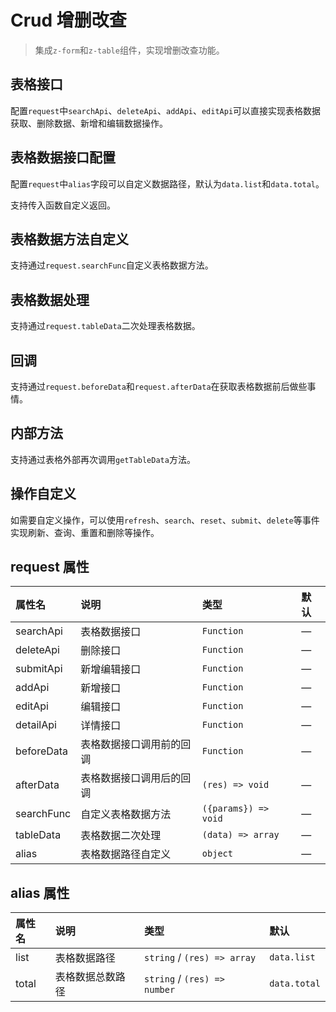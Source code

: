 # Crud 增删改查

> 集成`z-form`和`z-table`组件，实现增删改查功能。

## 表格接口

配置`request`中`searchApi`、`deleteApi`、`addApi`、`editApi`可以直接实现表格数据获取、删除数据、新增和编辑数据操作。

<preview path="../demo/crud-api/request.vue" />

## 表格数据接口配置

配置`request`中`alias`字段可以自定义数据路径，默认为`data.list`和`data.total`。

<preview path="../demo/crud-api/alias.vue" />

支持传入函数自定义返回。

<preview path="../demo/crud-api/alias-function.vue" />

## 表格数据方法自定义

支持通过`request.searchFunc`自定义表格数据方法。

<preview path="../demo/crud-api/search-function.vue" />

## 表格数据处理

支持通过`request.tableData`二次处理表格数据。

<preview path="../demo/crud-api/data.vue" />

## 回调

支持通过`request.beforeData`和`request.afterData`在获取表格数据前后做些事情。

<preview path="../demo/crud-api/data-callback.vue" />

## 内部方法

支持通过表格外部再次调用`getTableData`方法。

<preview path="../demo/crud-api/methods.vue" />

## 操作自定义

如需要自定义操作，可以使用`refresh`、`search`、`reset`、`submit`、`delete`等事件实现刷新、查询、重置和删除等操作。

<preview path="../demo/crud-api/operation.vue" />

## request 属性

| 属性名       | 说明                     | 类型                 | 默认 |
| :----------- | :----------------------- | :------------------- | :--- |
| searchApi    | 表格数据接口             | `Function`           | —    |
| deleteApi    | 删除接口                 | `Function`           | —    |
| submitApi    | 新增编辑接口             | `Function`           | —    |
| addApi       | 新增接口                 | `Function`           | —    |
| editApi      | 编辑接口                 | `Function`           | —    |
| detailApi    | 详情接口                 | `Function`           | —    |
| beforeData   | 表格数据接口调用前的回调 | `Function`           | —    |
| afterData    | 表格数据接口调用后的回调 | `(res) => void`      | —    |
| searchFunc   | 自定义表格数据方法       | `({params}) => void` | —    |
| tableData    | 表格数据二次处理         | `(data) => array`    | —    |
| alias        | 表格数据路径自定义       | `object`             | —    |

## alias 属性

| 属性名 | 说明             | 类型                         | 默认         |
| :----- | :--------------- | :--------------------------- | :----------- |
| list   | 表格数据路径     | `string` / `(res) => array`  | `data.list`  |
| total  | 表格数据总数路径 | `string` / `(res) => number` | `data.total` |
